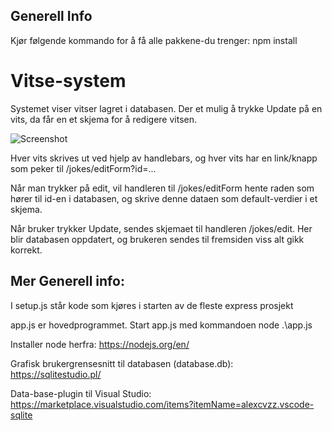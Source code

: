 ## Generell Info
Kjør følgende kommando for å få alle pakkene-du trenger:
npm install


# Vitse-system
Systemet viser vitser lagret i databasen.
Der et mulig å trykke Update på en vits, da får en et skjema for å 
redigere vitsen.

![Screenshot](Screenshot.png)




Hver vits skrives ut ved hjelp av handlebars, 
og hver vits har en link/knapp
som peker til /jokes/editForm?id=...


Når man trykker på edit, vil handleren til /jokes/editForm
hente raden som hører til id-en i databasen, og 
skrive denne dataen som default-verdier i et skjema.

Når bruker trykker Update, sendes skjemaet til 
handleren /jokes/edit. Her blir databasen oppdatert,
og brukeren sendes til fremsiden viss alt gikk korrekt.



## Mer Generell info:

I setup.js står kode som kjøres i starten av de fleste express prosjekt

app.js er hovedprogrammet. Start app.js med kommandoen node .\app.js

Installer node herfra:
https://nodejs.org/en/

Grafisk brukergrensesnitt til databasen (database.db):
https://sqlitestudio.pl/

Data-base-plugin til Visual Studio:
https://marketplace.visualstudio.com/items?itemName=alexcvzz.vscode-sqlite